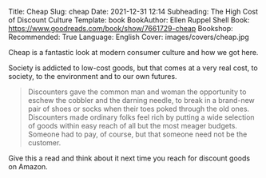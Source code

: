 Title: Cheap
Slug: cheap
Date: 2021-12-31 12:14
Subheading: The High Cost of Discount Culture
Template: book
BookAuthor: Ellen Ruppel Shell
Book: https://www.goodreads.com/book/show/7661729-cheap
Bookshop: 
Recommended: True
Language: English
Cover: images/covers/cheap.jpg

Cheap is a fantastic look at modern consumer culture and how we got here.

Society is addicted to low-cost goods, but that comes at a very real cost, to society, to the environment and to our own futures.

> Discounters gave the common man and woman the opportunity to eschew the cobbler and the darning needle, to break in a brand-new pair of shoes or socks when their toes poked through the old ones. Discounters made ordinary folks feel rich by putting a wide selection of goods within easy reach of all but the most meager budgets. Someone had to pay, of course, but that someone need not be the customer.

Give this a read and think about it next time you reach for discount goods on Amazon.